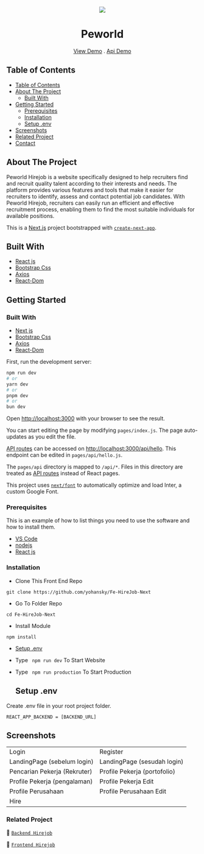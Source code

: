 <!-- ABOUT THE PROJECT -->
<br />
<div align="center">
  <img src="https://github.com/yohansky/BE-Hirejob/assets/69236028/5e71bf99-695c-4663-bdc1-aed6e17534c0" />
  <br />
  <h1>Peworld</h1>
  <a href="https://github.com/yohansky/Fe-HireJob-Next">View Demo</a>
    .
    <a href="https://github.com/yohansky/BE-Hirejob">Api Demo</a>
</div>

## Table of Contents

- [Table of Contents](#table-of-contents)
- [About The Project](#about-the-project)
  - [Built With](#built-with)
- [Getting Started](#getting-started)
  - [Prerequisites](#prerequisites)
  - [Installation](#installation)
  - [Setup .env](#setup-env)
- [Screenshots](#screenshots)
- [Related Project](#related-project)
- [Contact](#contact)

## About The Project

Peworld Hirejob is a website specifically designed to help recruiters find and recruit quality talent according to their interests and needs. The platform provides various features and tools that make it easier for recruiters to identify, assess and contact potential job candidates. With Peworld Hirejob, recruiters can easily run an efficient and effective recruitment process, enabling them to find the most suitable individuals for available positions.

This is a [Next.js](https://nextjs.org/) project bootstrapped with [`create-next-app`](https://github.com/vercel/next.js/tree/canary/packages/create-next-app).

## Built With

- [React js](https://reactjs.org/)
- [Bootstrap Css](https://getbootstrap.com/)
- [Axios](https://www.npmjs.com/package/react-axios)
- [React-Dom](https://www.npmjs.com/package/react-dom)

## Getting Started

### Built With

- [Next js](https://nextjs.org/)
- [Bootstrap Css](https://getbootstrap.com/)
- [Axios](https://www.npmjs.com/package/react-axios)
- [React-Dom](https://www.npmjs.com/package/react-dom)

First, run the development server:

```bash
npm run dev
# or
yarn dev
# or
pnpm dev
# or
bun dev
```

Open [http://localhost:3000](http://localhost:3000) with your browser to see the result.

You can start editing the page by modifying `pages/index.js`. The page auto-updates as you edit the file.

[API routes](https://nextjs.org/docs/api-routes/introduction) can be accessed on [http://localhost:3000/api/hello](http://localhost:3000/api/hello). This endpoint can be edited in `pages/api/hello.js`.

The `pages/api` directory is mapped to `/api/*`. Files in this directory are treated as [API routes](https://nextjs.org/docs/api-routes/introduction) instead of React pages.

This project uses [`next/font`](https://nextjs.org/docs/basic-features/font-optimization) to automatically optimize and load Inter, a custom Google Font.

### Prerequisites

This is an example of how to list things you need to use the software and how to install them.
- [VS Code](https://code.visualstudio.com/)
- [nodejs](https://nodejs.org/en/download/)
- [React js](https://reactjs.org/)

### Installation

- Clone This Front End Repo

```
git clone https://github.com/yohansky/Fe-HireJob-Next
```

- Go To Folder Repo

```
cd Fe-HireJob-Next
```

- Install Module

```
npm install
```

- <a href="#setup-env">Setup .env</a>
- Type ` npm run dev` To Start Website
- Type ` npm run production` To Start Production

  ## Setup .env

Create .env file in your root project folder.

```
REACT_APP_BACKEND = [BACKEND_URL]
```

<!-- ROADMAP -->


## Screenshots

<table>
  <tr>
    <td>Login</td>
    <td>Register</td>
  </tr>
  <tr>
<!--     <td><img width="350px" src="https://github.com/yohansky/Fe-HireJob-Next/assets/69236028/749da462-dd84-4a39-a461-ac1cbfb6bcd3" border="0" alt="1"/></td>
    <td><img width="350px" src="https://github.com/yohansky/Fe-HireJob-Next/assets/69236028/fad3daea-554a-42b8-b6a1-b27e2c234c1f" border="0" alt="1"/></td> -->
  </tr>
  <tr>
    <td>LandingPage (sebelum login)</td>
    <td>LandingPage (sesudah login)</td>
  </tr>
  <tr>
<!--     <td><img width="350px" src="https://github.com/yohansky/Fe-HireJob-Next/assets/69236028/0d726535-1835-4edf-acf1-5aa388d22146" border="0" alt="1"/></td>
    <td><img width="350px" src="https://github.com/yohansky/Fe-HireJob-Next/assets/69236028/d1d8eadb-8ba5-4b99-9b85-a98093a50778" border="0" alt="1"/></td> -->
  </tr>
  <tr>
    <td>Pencarian Pekerja (Rekruter)</td>
    <td>Profile Pekerja (portofolio)</td>
  </tr>
  <tr>
<!--     <td><img width="350px" src="https://github.com/yohansky/Fe-HireJob-Next/assets/69236028/8d4e94f2-0b13-43d3-b4ed-df1775b46b92" border="0" alt="1"/></td>
    <td><img width="350px" src="https://github.com/yohansky/Fe-HireJob-Next/assets/69236028/4b81e0b8-1a6f-41f9-a8e8-03ae89eae290" border="0" alt="1"/></td> -->
  </tr>
  <tr>
    <td>Profile Pekerja (pengalaman)</td>
    <td>Profile Pekerja Edit</td>
  </tr>
  <tr>
<!--     <td><img width="350px" src="https://github.com/yohansky/Fe-HireJob-Next/assets/69236028/2c75d1eb-3064-4c73-babe-fa03cad7b0a8"border="0" alt="1"/></td>
    <td><img width="350px" src="https://github.com/yohansky/Fe-HireJob-Next/assets/69236028/facf7141-f8ca-49b6-a5a2-ebbf5d560697" border="0" alt="1"/></td> -->
  </tr>
  <tr>
    <td>Profile Perusahaan</td>
    <td>Profile Perusahaan Edit</td>
  </tr>
  <tr>
<!--     <td><img width="350px" src="https://github.com/yohansky/Fe-HireJob-Next/assets/69236028/600ee873-a25d-4970-88e1-2fca2f9a32ae" border="0" alt="1"/></td>
    <td><img width="350px" src="https://github.com/yohansky/Fe-HireJob-Next/assets/69236028/1148d865-61cb-449b-9ec5-dc1dc2ed6952" border="0" alt="1"/></td> -->
  </tr>
  <tr>
    <td>Hire</td>
  </tr>
  <tr>
<!--     <td><img width="350px" src="https://github.com/yohansky/Fe-HireJob-Next/assets/69236028/cf01378e-e365-4389-9d4d-4e802d0e7897" border="0" alt="1"/></td> -->
  </tr>
</table>

### Related Project

:rocket: [`Backend Hirejob`](https://github.com/hasbiriza/BE-HIREJOB)

:rocket: [`Frontend Hirejob`](https://github.com/hasbiriza/FE-HIREJOB)
